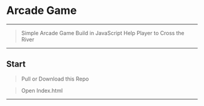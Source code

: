 # **Arcade Game**

---

>Simple Arcade Game Build in JavaScript
>Help Player to Cross the River

---

## **Start**

> Pull or Download this Repo


> Open Index.html



---

 